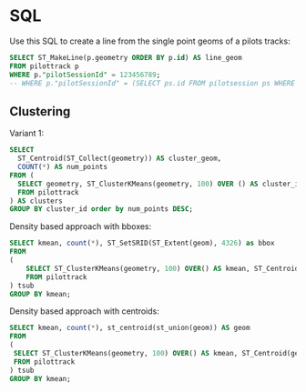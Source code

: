 # SQL

Use this SQL to create a line from the single point geoms of a pilots tracks:

```sql
SELECT ST_MakeLine(p.geometry ORDER BY p.id) AS line_geom
FROM pilottrack p
WHERE p."pilotSessionId" = 123456789;
-- WHERE p."pilotSessionId" = (SELECT ps.id FROM pilotsession ps WHERE ps.callsign = 'ABCDE');
```

## Clustering

Variant 1:

```sql
SELECT
  ST_Centroid(ST_Collect(geometry)) AS cluster_geom,
  COUNT(*) AS num_points
FROM (
  SELECT geometry, ST_ClusterKMeans(geometry, 100) OVER () AS cluster_id
  FROM pilottrack
) AS clusters
GROUP BY cluster_id order by num_points DESC;
```

Density based approach with bboxes:

```sql
SELECT kmean, count(*), ST_SetSRID(ST_Extent(geom), 4326) as bbox
FROM
(
    SELECT ST_ClusterKMeans(geometry, 100) OVER() AS kmean, ST_Centroid(geometry) as geom
    FROM pilottrack
) tsub
GROUP BY kmean;
```

Density based approach with centroids:

```sql
SELECT kmean, count(*), st_centroid(st_union(geom)) AS geom
FROM
(
 SELECT ST_ClusterKMeans(geometry, 100) OVER() AS kmean, ST_Centroid(geometry) as geom
 FROM pilottrack
) tsub
GROUP BY kmean;
```

